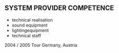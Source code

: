 ## SYSTEM PROVIDER COMPETENCE

+ technical realisation
+ sound equipment
+ lightingequipment
+ technical staff

2004 / 2005 Tour Germany, Austria